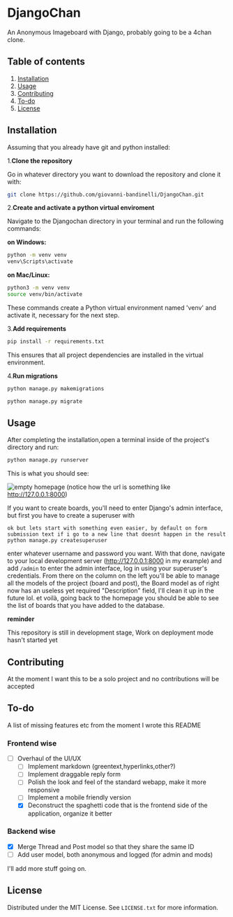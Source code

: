 # DjangoChan
An Anonymous Imageboard with Django, probably going to be a 4chan clone.

## Table of contents
1. [Installation](#installation)
2. [Usage](#usage)
3. [Contributing](#contributing)
4. [To-do](#to-do)
5. [License](#license)
   

## Installation
Assuming that you already have git and python installed:  

1.**Clone the repository**

Go in whatever directory you want to download the repository and clone it with:
```bash
git clone https://github.com/giovanni-bandinelli/DjangoChan.git
```

2.**Create and activate a python virtual enviroment**

Navigate to the Djangochan directory in your terminal and run the following commands:

   **on Windows:**

```bash
python -m venv venv
venv\Scripts\activate
```
   **on Mac/Linux:**
```bash
python3 -m venv venv
source venv/bin/activate
```
These commands create a Python virtual environment named 'venv' and activate it, necessary for the next step.

3.**Add requirements**
```bash
pip install -r requirements.txt
```
This ensures that all project dependencies are installed in the virtual environment.

4.**Run migrations**
```bash
python manage.py makemigrations
```
```bash
python manage.py migrate
```
## Usage
After completing the installation,open a terminal inside of the project's directory and run:
```bash
python manage.py runserver
```

This is what you should see:

![empty homepage](docs/readme_images/qwerty.png)
(notice how the url is something like http://127.0.0.1:8000)

If you want to create boards, you'll need to enter Django's admin interface, but first you have to create a superuser with

```bashUser
ok but lets start with something even easier, by default on form submission text if i go to a new line that doesnt happen in the result
python manage.py createsuperuser
```
enter whatever username and password you want.
With that done, navigate to your local development server (http://127.0.0.1:8000 in my example) and add `/admin` to enter the admin interface, log in using your superuser's credentials.
From there on the column on the left you'll be able to manage all the models of the project (board and post), the Board model as of right now has an useless yet required "Description" field, I'll clean it up in the future lol.
et voilà, going back to the homepage you should be able to see the list of boards that you have added to the database.

**reminder**

This repository is still in development stage, Work on deployment mode hasn't started yet 
## Contributing 
At the moment I want this to be a solo project and no contributions will be accepted

## To-do

A list of missing features etc from the moment I wrote this README

### Frontend wise
- [ ] Overhaul of the UI/UX
   - [ ] Implement markdown (greentext,hyperlinks,other?)
   - [ ] Implement draggable reply form
   - [ ] Polish the look and feel of the standard webapp, make it more responsive
   - [ ] Implement a mobile friendly version
   - [x] Deconstruct the spaghetti code that is the frontend side of the application, organize it better

### Backend wise
- [x] Merge Thread and Post model so that they share the same ID
- [ ] Add user model, both anonymous and logged (for admin and mods)

I'll add more stuff going on.

## License

Distributed under the MIT License. See `LICENSE.txt` for more information.
  
  
  


